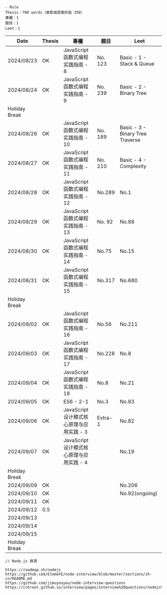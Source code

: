```
- Rule
Thesis：700 words（章節或提案折抵 350）
專欄：1
題目：1
Leet：1
```

| Date          | Thesis | 專欄                                      | 題目    | Leet                             |
| ------------- | ------ | ----------------------------------------- | ------- | -------------------------------- |
| 2024/08/23    | OK     | JavaScript 函数式编程实践指南 - 8         | No. 123 | Basic - 1 - Stack & Queue        |
| 2024/08/24    | OK     | JavaScript 函数式编程实践指南 - 9         | No. 239 | Basic - 2 - Binary Tree          |
| Holiday Break |        |                                           |         |                                  |
| 2024/08/26    | OK     | JavaScript 函数式编程实践指南 - 10        | No. 189 | Basic - 3 - Binary Tree Traverse |
| 2024/08/27    | OK     | JavaScript 函数式编程实践指南 - 11        | No. 210 | Basic - 4 - Complexity           |
| 2024/08/28    | OK     | JavaScript 函数式编程实践指南 - 12        | No.289  | No.1                             |
| 2024/08/29    | OK     | JavaScript 函数式编程实践指南 - 13        | No. 92  | No.88                            |
| 2024/08/30    | OK     | JavaScript 函数式编程实践指南 - 14        | No.75   | No.15                            |
| 2024/08/31    | OK     | JavaScript 函数式编程实践指南 - 15        | No.317  | No.680                           |
| Holiday Break |        |                                           |         |                                  |
| 2024/09/02    | OK     | JavaScript 函数式编程实践指南 - 16        | No.56   | No.211                           |
| 2024/09/03    | OK     | JavaScript 函数式编程实践指南 - 17        | No.228  | No.8                             |
| 2024/09/04    | OK     | JavaScript 函数式编程实践指南 - 18        | No.8    | No.21                            |
| 2024/09/05    | OK     | ES6 - 2-1                                 | No.3    | No.83                            |
| 2024/09/06    | OK     | JavaScript 设计模式核心原理与应用实践 - 3 | Extra-1 | No.82                            |
| 2024/09/07    | OK     | JavaScript 设计模式核心原理与应用实践 - 4 |         | No.19                            |
| Holiday Break |        |                                           |         |                                  |
| 2024/09/09    | OK     |                                           |         | No.206                           |
| 2024/09/10    | OK     |                                           |         | No.92(ongoing)                   |
| 2024/09/11    | OK     |                                           |         |                                  |
| 2024/09/12    | 0.5    |                                           |         |                                  |
| 2024/09/13    |        |                                           |         |                                  |
| 2024/09/14    |        |                                           |         |                                  |
| 2024/09/15    |        |                                           |         |                                  |
| Holiday Break |        |                                           |         |                                  |

```
// Node.js 資源

https://roadmap.sh/nodejs
https://github.com/ElemeFE/node-interview/blob/master/sections/zh-cn/README.md
https://github.com/jimuyouyou/node-interview-questions
https://cchroot.github.io/interview/pages/interview%20questions/nodejs%E7%B2%BE%E9%80%89%E9%9D%A2%E8%AF%95%E9%A2%98.html
```

